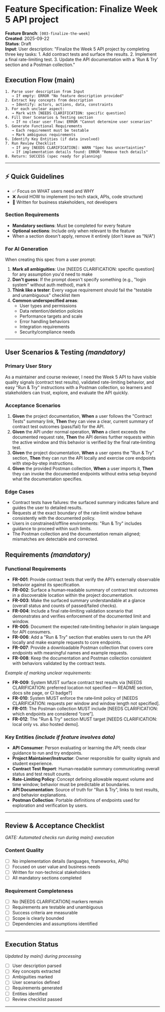 # Feature Specification: Finalize Week 5 API project

**Feature Branch**: `[003-finalize-the-week]`  
**Created**: 2025-09-22  
**Status**: Draft  
**Input**: User description: "Finalize the Week 5 API project by completing three key tasks: 1. Add contract tests and surface the results. 2. Implement a final rate-limiting test. 3. Update the API documentation with a 'Run & Try' section and a Postman collection."

## Execution Flow (main)
```
1. Parse user description from Input
   → If empty: ERROR "No feature description provided"
2. Extract key concepts from description
   → Identify: actors, actions, data, constraints
3. For each unclear aspect:
   → Mark with [NEEDS CLARIFICATION: specific question]
4. Fill User Scenarios & Testing section
   → If no clear user flow: ERROR "Cannot determine user scenarios"
5. Generate Functional Requirements
   → Each requirement must be testable
   → Mark ambiguous requirements
6. Identify Key Entities (if data involved)
7. Run Review Checklist
   → If any [NEEDS CLARIFICATION]: WARN "Spec has uncertainties"
   → If implementation details found: ERROR "Remove tech details"
8. Return: SUCCESS (spec ready for planning)
```

---

## ⚡ Quick Guidelines
- ✅ Focus on WHAT users need and WHY
- ❌ Avoid HOW to implement (no tech stack, APIs, code structure)
- 👥 Written for business stakeholders, not developers

### Section Requirements
- **Mandatory sections**: Must be completed for every feature
- **Optional sections**: Include only when relevant to the feature
- When a section doesn't apply, remove it entirely (don't leave as "N/A")

### For AI Generation
When creating this spec from a user prompt:
1. **Mark all ambiguities**: Use [NEEDS CLARIFICATION: specific question] for any assumption you'd need to make
2. **Don't guess**: If the prompt doesn't specify something (e.g., "login system" without auth method), mark it
3. **Think like a tester**: Every vague requirement should fail the "testable and unambiguous" checklist item
4. **Common underspecified areas**:
   - User types and permissions
   - Data retention/deletion policies  
   - Performance targets and scale
   - Error handling behaviors
   - Integration requirements
   - Security/compliance needs

---

## User Scenarios & Testing *(mandatory)*

### Primary User Story
As a maintainer and course reviewer, I need the Week 5 API to have visible quality signals (contract test results), validated rate-limiting behavior, and easy "Run & Try" instructions with a Postman collection, so learners and stakeholders can trust, explore, and evaluate the API quickly.

### Acceptance Scenarios
1. **Given** the project documentation, **When** a user follows the "Contract Tests" summary link, **Then** they can view a clear, current summary of contract test outcomes (pass/fail) for the API.
2. **Given** the API under normal operation, **When** a client exceeds the documented request rate, **Then** the API denies further requests within the active window and this behavior is verified by the final rate‑limiting test.
3. **Given** the project documentation, **When** a user opens the "Run & Try" section, **Then** they can run the API locally and exercise core endpoints with step‑by‑step instructions.
4. **Given** the provided Postman collection, **When** a user imports it, **Then** they can invoke the documented endpoints without extra setup beyond what the documentation specifies.

### Edge Cases
- Contract tests have failures: the surfaced summary indicates failure and guides the user to detailed results.
- Requests at the exact boundary of the rate‑limit window behave consistently with the documented policy.
- Users in constrained/offline environments: "Run & Try" includes guidance to proceed within such limits.
- The Postman collection and the documentation remain aligned; mismatches are detectable and corrected.

## Requirements *(mandatory)*

### Functional Requirements
- **FR-001**: Provide contract tests that verify the API’s externally observable behavior against its specification.
- **FR-002**: Surface a human‑readable summary of contract test outcomes in a discoverable location within the project documentation.
- **FR-003**: Make the surfaced summary understandable at a glance (overall status and counts of passed/failed checks).
- **FR-004**: Include a final rate‑limiting validation scenario that demonstrates and verifies enforcement of the documented limit and window.
- **FR-005**: Document the expected rate‑limiting behavior in plain language for API consumers.
- **FR-006**: Add a "Run & Try" section that enables users to run the API locally and make example requests to core endpoints.
- **FR-007**: Provide a downloadable Postman collection that covers core endpoints with meaningful names and example requests.
- **FR-008**: Keep the documentation and Postman collection consistent with behaviors validated by the contract tests.

*Example of marking unclear requirements:*
- **FR-009**: System MUST surface contract test results via [NEEDS CLARIFICATION: preferred location not specified — README section, docs site page, or CI badge?]
- **FR-010**: System MUST enforce the rate‑limit policy of [NEEDS CLARIFICATION: requests per window and window length not specified].
- **FR-011**: The Postman collection MUST include [NEEDS CLARIFICATION: which endpoints are considered “core”].
- **FR-012**: The "Run & Try" section MUST target [NEEDS CLARIFICATION: local only vs. also hosted demo].

### Key Entities *(include if feature involves data)*
- **API Consumer**: Person evaluating or learning the API; needs clear guidance to run and try endpoints.
- **Project Maintainer/Instructor**: Owner responsible for quality signals and student experience.
- **Contract Test Report**: Human‑readable summary communicating overall status and test result counts.
- **Rate‑Limiting Policy**: Concept defining allowable request volume and time window; behavior must be predictable at boundaries.
- **API Documentation**: Source of truth for "Run & Try", links to test results, and behavior explanations.
- **Postman Collection**: Portable definitions of endpoints used for exploration and verification by users.

---

## Review & Acceptance Checklist
*GATE: Automated checks run during main() execution*

### Content Quality
- [ ] No implementation details (languages, frameworks, APIs)
- [ ] Focused on user value and business needs
- [ ] Written for non-technical stakeholders
- [ ] All mandatory sections completed

### Requirement Completeness
- [ ] No [NEEDS CLARIFICATION] markers remain
- [ ] Requirements are testable and unambiguous  
- [ ] Success criteria are measurable
- [ ] Scope is clearly bounded
- [ ] Dependencies and assumptions identified

---

## Execution Status
*Updated by main() during processing*

- [ ] User description parsed
- [ ] Key concepts extracted
- [ ] Ambiguities marked
- [ ] User scenarios defined
- [ ] Requirements generated
- [ ] Entities identified
- [ ] Review checklist passed

---
